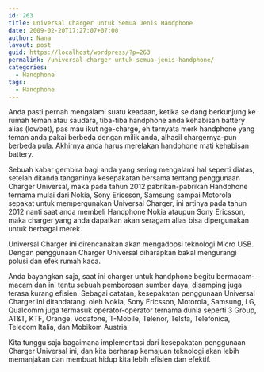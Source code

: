 ```yaml
---
id: 263
title: Universal Charger untuk Semua Jenis Handphone
date: 2009-02-20T17:27:07+07:00
author: Nana
layout: post
guid: https://localhost/wordpress/?p=263
permalink: /universal-charger-untuk-semua-jenis-handphone/
categories:
  - Handphone
tags:
  - Handphone
---
```

Anda pasti pernah mengalami suatu keadaan, ketika se dang berkunjung ke rumah teman atau saudara, tiba-tiba handphone anda kehabisan battery alias (lowbet), pas mau ikut nge-charge, eh ternyata merk handphone yang teman anda pakai berbeda dengan milik anda, alhasil chargernya-pun berbeda pula. Akhirnya anda harus merelakan handphone mati kehabisan battery.

Sebuah kabar gembira bagi anda yang sering mengalami hal seperti diatas, setelah ditanda tanganinya kesepakatan bersama tentang penggunaan Charger Universal, maka pada tahun 2012 pabrikan-pabrikan Handphone ternama mulai dari Nokia, Sony Ericsson, Samsung sampai Motorola sepakat untuk mempergunakan Universal Charger, ini artinya pada tahun 2012 nanti saat anda membeli Handphone Nokia ataupun Sony Ericsson, maka charger yang anda dapatkan akan seragam alias bisa dipergunakan untuk berbagai merek.

Universal Charger ini direncanakan akan mengadopsi teknologi Micro USB. Dengan penggunaan Charger Universal diharapkan bakal mengurangi polusi dan efek rumah kaca.

Anda bayangkan saja, saat ini charger untuk handphone begitu bermacam-macam dan ini tentu sebuah pemborosan sumber daya, disamping juga terasa kurang efisien. Sebagai catatan, kesepakatan penggunaan Universal Charger ini ditandatangi oleh Nokia, Sony Ericsson, Motorola, Samsung, LG, Qualcomm juga termasuk operator-operator ternama dunia seperti 3 Group, AT&T, KTF, Orange, Vodafone, T-Mobile, Telenor, Telsta, Telefonica, Telecom Italia, dan Mobikom Austria.

Kita tunggu saja bagaimana implementasi dari kesepakatan penggunaan Charger Universal ini, dan kita berharap kemajuan teknologi akan lebih memanjakan dan membuat hidup kita lebih efisien dan efektif.